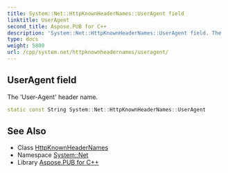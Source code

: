 ```yaml
---
title: System::Net::HttpKnownHeaderNames::UserAgent field
linktitle: UserAgent
second_title: Aspose.PUB for C++
description: 'System::Net::HttpKnownHeaderNames::UserAgent field. The ''User-Agent'' header name in C++.'
type: docs
weight: 5800
url: /cpp/system.net/httpknownheadernames/useragent/
---
```

## UserAgent field


The 'User-Agent' header name.

```cpp
static const String System::Net::HttpKnownHeaderNames::UserAgent
```

## See Also

* Class [HttpKnownHeaderNames](../)
* Namespace [System::Net](../../)
* Library [Aspose.PUB for C++](../../../)
